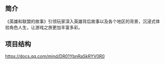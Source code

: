 ## 简介
《英雄和联盟的故事》引领玩家深入英雄背后故事以及各个地区的背景，沉浸式体验角色人生，让游戏之旅更加丰富多彩。

## 项目结构
https://docs.qq.com/mind/DR01YbnRaSkRYV0R0  